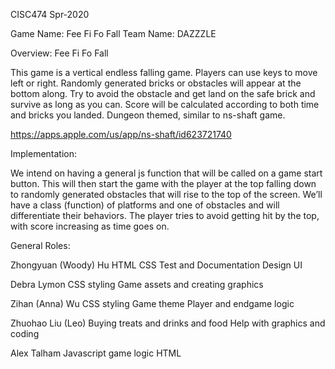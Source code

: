 CISC474 Spr-2020

Game Name: Fee Fi Fo Fall
Team Name: DAZZZLE

Overview:  Fee Fi Fo Fall

This game is a vertical endless falling game. Players can use keys to move left or right. Randomly generated bricks or obstacles will appear at the bottom along. Try to avoid the obstacle and get land on the safe brick and survive as long as you can. Score will be calculated according to both time and bricks you landed. Dungeon themed, similar to ns-shaft game.
    
https://apps.apple.com/us/app/ns-shaft/id623721740

Implementation:

We intend on having a general js function that will be called on a game start button. This will then start the game with the player at the top falling down to randomly generated obstacles that will rise to the top of the screen. We’ll have a class (function) of platforms and one of obstacles and will differentiate their behaviors. The player tries to avoid getting hit by the top, with score increasing as time goes on. 

General Roles:

Zhongyuan (Woody) Hu
HTML CSS
Test and Documentation
Design UI 

Debra Lymon
CSS styling
Game assets and creating graphics

Zihan (Anna) Wu
CSS styling
Game theme
Player and endgame logic

Zhuohao Liu (Leo) 
Buying treats and drinks and food
Help with graphics and coding

Alex Talham
Javascript game logic
HTML


